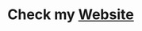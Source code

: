 # Check my [Website](https://mars.tk)

[](https://github-profile-trophy.vercel.app/?username=ItCameFr0mMars)
